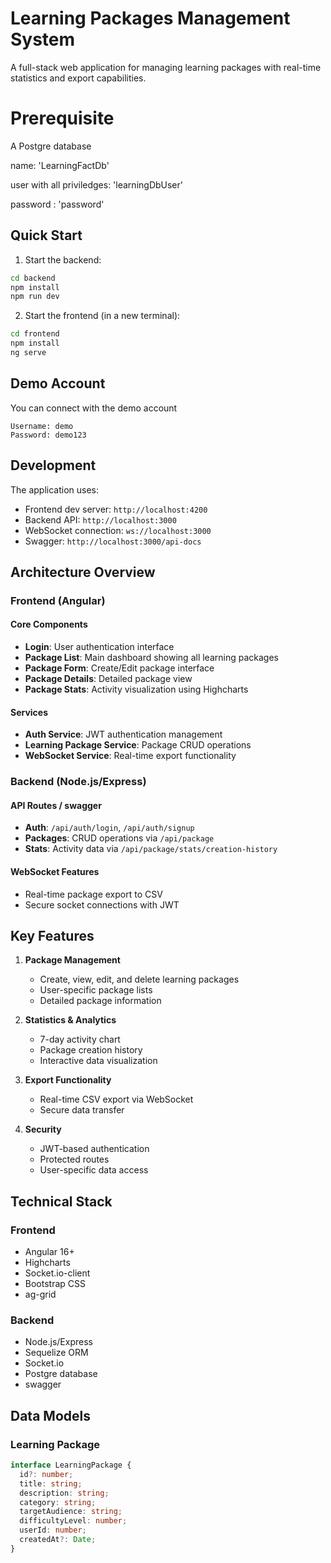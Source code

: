 # Learning Packages Management System

A full-stack web application for managing learning packages with real-time statistics and export capabilities.

# Prerequisite
A Postgre database

name: 'LearningFactDb'

user with all priviledges: 'learningDbUser'

password : 'password'

## Quick Start

1. Start the backend:
```bash
cd backend
npm install
npm run dev
```

2. Start the frontend (in a new terminal):
```bash
cd frontend
npm install
ng serve
```

## Demo Account

You can connect with the demo account 
```
Username: demo
Password: demo123
```

## Development

The application uses:
- Frontend dev server: `http://localhost:4200`
- Backend API: `http://localhost:3000`
- WebSocket connection: `ws://localhost:3000`
- Swagger: `http://localhost:3000/api-docs` 

## Architecture Overview

### Frontend (Angular)

#### Core Components
- **Login**: User authentication interface
- **Package List**: Main dashboard showing all learning packages
- **Package Form**: Create/Edit package interface
- **Package Details**: Detailed package view
- **Package Stats**: Activity visualization using Highcharts

#### Services
- **Auth Service**: JWT authentication management
- **Learning Package Service**: Package CRUD operations
- **WebSocket Service**: Real-time export functionality

### Backend (Node.js/Express)

#### API Routes / swagger
- **Auth**: `/api/auth/login`, `/api/auth/signup`
- **Packages**: CRUD operations via `/api/package`
- **Stats**: Activity data via `/api/package/stats/creation-history`

#### WebSocket Features
- Real-time package export to CSV
- Secure socket connections with JWT


## Key Features

1. **Package Management**
   - Create, view, edit, and delete learning packages
   - User-specific package lists
   - Detailed package information

2. **Statistics & Analytics**
   - 7-day activity chart
   - Package creation history
   - Interactive data visualization

3. **Export Functionality**
   - Real-time CSV export via WebSocket
   - Secure data transfer

4. **Security**
   - JWT-based authentication
   - Protected routes
   - User-specific data access

## Technical Stack

### Frontend
- Angular 16+
- Highcharts
- Socket.io-client
- Bootstrap CSS
- ag-grid

### Backend
- Node.js/Express
- Sequelize ORM
- Socket.io
- Postgre database
- swagger

## Data Models

### Learning Package
```typescript
interface LearningPackage {
  id?: number;
  title: string;
  description: string;
  category: string;
  targetAudience: string;
  difficultyLevel: number;
  userId: number;
  createdAt?: Date;
}
```

